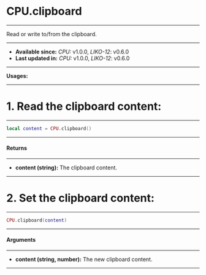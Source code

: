 # CPU.clipboard
---

Read or write to/from the clipboard.

---

* **Available since:** _CPU:_ v1.0.0, _LIKO-12_: v0.6.0
* **Last updated in:** _CPU:_ v1.0.0, _LIKO-12_: v0.6.0

---

**Usages:**

---

# 1. Read the clipboard content:
---

```lua
local content = CPU.clipboard()
```


---
#### Returns
---

* **content (string):** The clipboard content.

---

# 2. Set the clipboard content:
---

```lua
CPU.clipboard(content)
```


---
#### Arguments
---

* **content (string, number):** The new clipboard content.

---